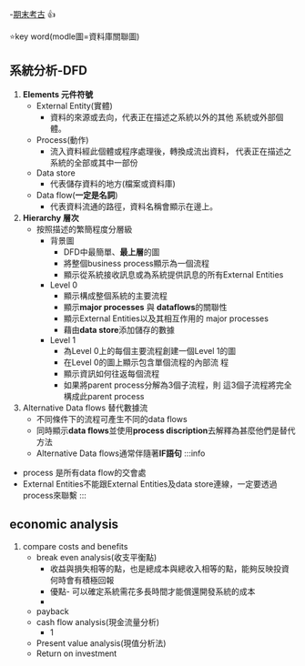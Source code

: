 -[期末考古](/eBD2KfbvRKSUKnrmG9Bxqw) :+1: 

:star:key word(modle圖=資料庫關聯圖)
## 系統分析-DFD
1. **Elements 元件符號**
    - External Entity(實體)
        - 資料的來源或去向，代表正在描述之系統以外的其他           系統或外部個體。
    - Process(動作)
        - 流入資料經此個體或程序處理後，轉換成流出資料，           代表正在描述之系統的全部或其中一部份
    - Data store
        - 代表儲存資料的地方(檔案或資料庫) 
    - Data flow(**一定是名詞**)
        - 代表資料流通的路徑，資料名稱會顯示在邊上。
2. **Hierarchy 層次**
    - 按照描述的繁簡程度分層級
        - 背景圖
            - DFD中最簡單、**最上層**的圖
            - 將整個business process顯示為一個流程
            - 顯示從系統接收訊息或為系統提供訊息的所有External Entities
        - Level 0
            - 顯示構成整個系統的主要流程
            - 顯示**major processes** 與       **dataflows**的關聯性 
            - 顯示External Entities以及其相互作用的               major processes
            - 藉由**data store**添加儲存的數據
        - Level 1
            - 為Level 0上的每個主要流程創建一個Level               1的圖
            - 在Level 0的圖上顯示包含單個流程的內部流               程
            - 顯示資訊如何往返每個流程
            - 如果將parent process分解為3個子流程，則               這3個子流程將完全構成此parent process
3. Alternative Data flows 替代數據流
    - 不同條件下的流程可產生不同的data flows
    - 同時顯示**data flows**並使用**process discription**去解釋為甚麼他們是替代方法
    - Alternative Data flows通常伴隨著**IF語句**
:::info
- process 是所有data flow的交會處
- External Entities不能跟External Entities及data store連線，一定要透過process來聯繫
:::
## economic analysis
1. compare costs and benefits
    - break even analysis(收支平衡點)
        - 收益與損失相等的點，也是總成本與總收入相等的點，能夠反映投資何時會有積極回報
        - 優點- 可以確定系統需花多長時間才能償還開發系統的成本
        - 
    - payback
    - cash flow analysis(現金流量分析)
        -  1
    - Present value analysis(現值分析法)
    - Return on investment

